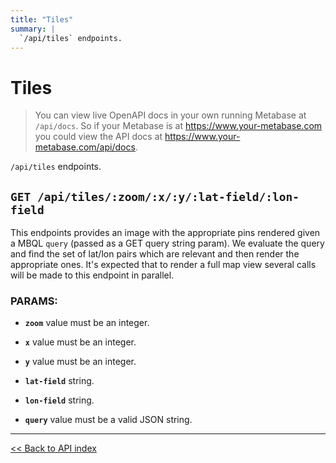 ```yaml
---
title: "Tiles"
summary: |
  `/api/tiles` endpoints.
---
```


# Tiles

> You can view live OpenAPI docs in your own running Metabase at `/api/docs`.
   So if your Metabase is at https://www.your-metabase.com you could view
   the API docs at https://www.your-metabase.com/api/docs.

`/api/tiles` endpoints.

## `GET /api/tiles/:zoom/:x/:y/:lat-field/:lon-field`

This endpoints provides an image with the appropriate pins rendered given a MBQL `query` (passed as a GET query
  string param). We evaluate the query and find the set of lat/lon pairs which are relevant and then render the
  appropriate ones. It's expected that to render a full map view several calls will be made to this endpoint in
  parallel.

### PARAMS:

-  **`zoom`** value must be an integer.

-  **`x`** value must be an integer.

-  **`y`** value must be an integer.

-  **`lat-field`** string.

-  **`lon-field`** string.

-  **`query`** value must be a valid JSON string.

---

[<< Back to API index](../api-documentation.md)